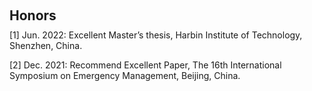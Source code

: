 <h1 id="honors"></h1>
<h2 style="margin: 60px 0px 10px;">Honors</h2>
[1] Jun. 2022: Excellent Master’s thesis, Harbin Institute of Technology, Shenzhen, China.

[2] Dec. 2021: Recommend Excellent Paper, The 16th International Symposium on Emergency Management, Beijing, China. 
